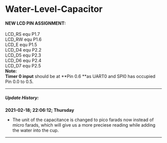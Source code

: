 # Water-Level-Capacitor

#### NEW LCD PIN ASSIGNMENT:
  LCD_RS  equ P1.7\
  LCD_RW  equ P1.6\
  LCD_E   equ P1.5\
  LCD_D4  equ P2.2\
  LCD_D5  equ P2.3\
  LCD_D6  equ P2.4\
  LCD_D7  equ P2.5\
**Note:**\
  **Timer 0 input** should be at **Pin 0.6 **as UART0 and SPI0 has occupied Pin 0.0 to 0.5.
  

------------


#####   Update History:
**2021-02-18; 22:06:12; Thursday**
- The unit of the capacitance is changed to pico farads now instead of  micro farads, which will give us a more preciese reading while adding the water into the cup.

------------


